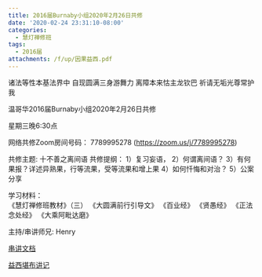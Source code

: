 ```yaml
---
title: 2016届Burnaby小组2020年2月26日共修
date: '2020-02-24 23:31:10-08:00'
categories:
  - 慧灯禅修班
tags:
  - 2016届
attachments: /f/up/因果益西.pdf
---
```

诸法等性本基法界中 自现圆满三身游舞力 离障本来怙主龙钦巴 祈请无垢光尊常护我

温哥华2016届Burnaby小组2020年2月26日共修 

星期三晚6:30点

网络共修Zoom房间号码： 7789995278 (<https://zoom.us/j/7789995278>)

共修主题: 十不善之离间语
共修提纲：
1）复习妄语，
2）何谓离间语？
3）有何果报？详述异熟果，行等流果，受等流果和增上果
4）如何忏悔和对治？
5）公案分享

学习材料：  
《慧灯禅修班教材》（三） 
《大圆满前行引导文》
《百业经》
《贤愚经》
《正法念处经》
《大乘阿毗达磨》

主持/串讲师兄: Henry

[串讲文档](/f/up/十不善之离间语.ppt)

[益西堪布讲记](/f/up/因果益西.pdf)
